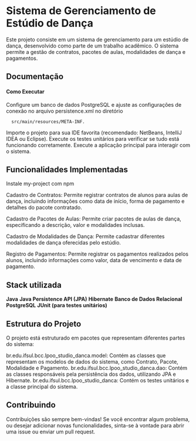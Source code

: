 
# Sistema de Gerenciamento de Estúdio de Dança
Este projeto consiste em um sistema de gerenciamento para um estúdio de dança, desenvolvido como parte de um trabalho acadêmico. O sistema permite a gestão de contratos, pacotes de aulas, modalidades de dança e pagamentos.

## Documentação

#### Como Executar

Configure um banco de dados PostgreSQL e ajuste as configurações de conexão no arquivo persistence.xml no diretório 
```http
  src/main/resources/META-INF.
```
Importe o projeto para sua IDE favorita (recomendado: NetBeans, IntelliJ IDEA ou Eclipse).
Execute os testes unitários para verificar se tudo está funcionando corretamente.
Execute a aplicação principal para interagir com o sistema.
## Funcionalidades Implementadas
Instale my-project com npm

Cadastro de Contratos: Permite registrar contratos de alunos para aulas de dança, incluindo informações como data de início, forma de pagamento e detalhes do pacote contratado.

Cadastro de Pacotes de Aulas: Permite criar pacotes de aulas de dança, especificando a descrição, valor e modalidades inclusas.

Cadastro de Modalidades de Dança: Permite cadastrar diferentes modalidades de dança oferecidas pelo estúdio.

Registro de Pagamentos: Permite registrar os pagamentos realizados pelos alunos, incluindo informações como valor, data de vencimento e data de pagamento.    
## Stack utilizada

**Java**
**Java Persistence API (JPA)**
**Hibernate**
**Banco de Dados Relacional PostgreSQL**
**JUnit (para testes unitários)**


## Estrutura do Projeto

O projeto está estruturado em pacotes que representam diferentes partes do sistema:

br.edu.ifsul.bcc.lpoo_studio_danca.model: Contém as classes que representam os modelos de dados do sistema, como Contrato, Pacote, Modalidade e Pagamento.
br.edu.ifsul.bcc.lpoo_studio_danca.dao: Contém as classes responsáveis pela persistência dos dados, utilizando JPA e Hibernate.
br.edu.ifsul.bcc.lpoo_studio_danca: Contém os testes unitários e a classe principal do sistema.



## Contribuindo

Contribuições são sempre bem-vindas! Se você encontrar algum problema, ou desejar adicionar novas funcionalidades, sinta-se à vontade para abrir uma issue ou enviar um pull request.
